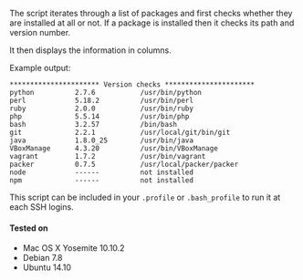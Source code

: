
The script iterates through a list of packages and first checks whether they are installed at all or not. If a package is installed then it checks its path and version number.

It then displays the information in columns.

Example output:

``` shell
********************** Version checks **********************
python          2.7.6           /usr/bin/python
perl            5.18.2          /usr/bin/perl
ruby            2.0.0           /usr/bin/ruby
php             5.5.14          /usr/bin/php
bash            3.2.57          /bin/bash
git             2.2.1           /usr/local/git/bin/git
java            1.8.0_25        /usr/bin/java
VBoxManage      4.3.20          /usr/bin/VBoxManage
vagrant         1.7.2           /usr/bin/vagrant
packer          0.7.5           /usr/local/packer/packer
node            ------          not installed
npm             ------          not installed
```

This script can be included in your `.profile` or `.bash_profile` to run it at each SSH logins.

#### Tested on

* Mac OS X Yosemite 10.10.2
* Debian 7.8
* Ubuntu 14.10
